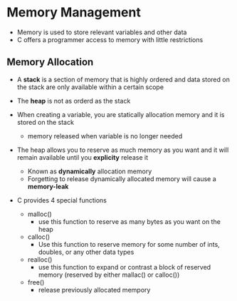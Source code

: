 # Memory Management
- Memory is used to store relevant variables and other data
- C offers a programmer access to memory with little restrictions


## Memory Allocation
- A **stack** is a section of memory that is highly ordered and data stored on the stack are only available within a certain scope
- The **heap** is not as orderd as the stack

- When creating a variable, you are statically allocation memory and it is stored on the stack
    - memory released when variable is no longer needed

- The heap allows you to reserve as much memory as you want and it will remain available until you **explicity** release it
    - Known as **dynamically** allocation memory
    - Forgetting to release dynamically allocated memory will cause a **memory-leak**

- C provides 4 special functions
    - malloc()
        - use this function to reserve as many bytes as you want on the heap
    - calloc()
        - Use this function to reserve memory for some number of ints, doubles, or any other data types
    - realloc()
        - use this function to expand or contrast a block of reserved memory (reserved by either mallac() or calloc())
    - free()
        - release previously allocated mempory